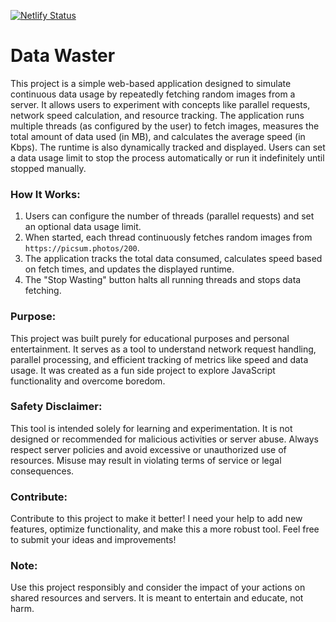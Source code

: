 [![Netlify Status](https://api.netlify.com/api/v1/badges/fe83e381-e392-42ed-8b59-5c9e8f566aa9/deploy-status)](https://app.netlify.com/sites/datawaster/deploys)
# Data Waster

This project is a simple web-based application designed to simulate continuous data usage by repeatedly fetching random images from a server. It allows users to experiment with concepts like parallel requests, network speed calculation, and resource tracking. The application runs multiple threads (as configured by the user) to fetch images, measures the total amount of data used (in MB), and calculates the average speed (in Kbps). The runtime is also dynamically tracked and displayed. Users can set a data usage limit to stop the process automatically or run it indefinitely until stopped manually.

### How It Works:
1. Users can configure the number of threads (parallel requests) and set an optional data usage limit.
2. When started, each thread continuously fetches random images from `https://picsum.photos/200`.
3. The application tracks the total data consumed, calculates speed based on fetch times, and updates the displayed runtime.
4. The "Stop Wasting" button halts all running threads and stops data fetching.

### Purpose:
This project was built purely for educational purposes and personal entertainment. It serves as a tool to understand network request handling, parallel processing, and efficient tracking of metrics like speed and data usage. It was created as a fun side project to explore JavaScript functionality and overcome boredom.

### Safety Disclaimer:
This tool is intended solely for learning and experimentation. It is not designed or recommended for malicious activities or server abuse. Always respect server policies and avoid excessive or unauthorized use of resources. Misuse may result in violating terms of service or legal consequences.

### Contribute:
Contribute to this project to make it better! I need your help to add new features, optimize functionality, and make this a more robust tool. Feel free to submit your ideas and improvements!

### Note:
Use this project responsibly and consider the impact of your actions on shared resources and servers. It is meant to entertain and educate, not harm.
